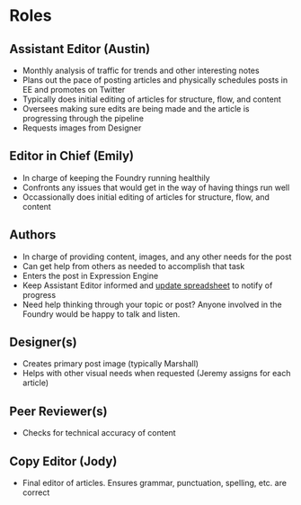 # Roles

## Assistant Editor (Austin)
- Monthly analysis of traffic for trends and other interesting notes
- Plans out the pace of posting articles and physically schedules posts in EE and promotes on Twitter
- Typically does initial editing of articles for structure, flow, and content
- Oversees making sure edits are being made and the article is progressing through the pipeline
- Requests images from Designer

## Editor in Chief (Emily)
- In charge of keeping the Foundry running healthily
- Confronts any issues that would get in the way of having things run well
- Occassionally does initial editing of articles for structure, flow, and content

## Authors
- In charge of providing content, images, and any other needs for the post
 - Can get help from others as needed to accomplish that task
- Enters the post in Expression Engine
- Keep Assistant Editor informed and [update spreadsheet](https://docs.google.com/spreadsheets/d/1DQj8cepF4RCyXBPMuy8CjSIt3M4Cf7tzDl3X3GXwKhs/edit?pli=1#gid=0) to notify of progress
- Need help thinking through your topic or post? Anyone involved in the Foundry would be happy to talk and listen.

## Designer(s)
- Creates primary post image (typically Marshall)
- Helps with other visual needs when requested (Jeremy assigns for each article)

## Peer Reviewer(s)
- Checks for technical accuracy of content

## Copy Editor (Jody)
- Final editor of articles. Ensures grammar, punctuation, spelling, etc. are correct



